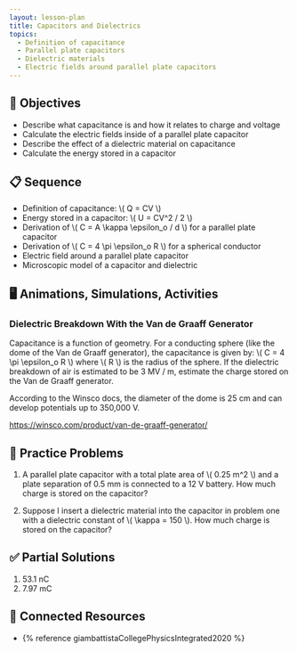 ```yaml
---
layout: lesson-plan
title: Capacitors and Dielectrics
topics:
  - Definition of capacitance
  - Parallel plate capacitors
  - Dielectric materials
  - Electric fields around parallel plate capacitors
---
```


## 🎯 Objectives

* Describe what capacitance is and how it relates to charge and voltage
* Calculate the electric fields inside of a parallel plate capacitor
* Describe the effect of a dielectric material on capacitance
* Calculate the energy stored in a capacitor

## 📋 Sequence

* Definition of capacitance: \\( Q = CV \\)
* Energy stored in a capacitor: \\( U = CV^2 / 2 \\)
* Derivation of \\( C = A \kappa \epsilon_o / d \\) for a parallel plate capacitor
* Derivation of \\( C = 4 \pi \epsilon_o R \\) for a spherical conductor
* Electric field around a parallel plate capacitor
* Microscopic model of a capacitor and dielectric

## 🖥️ Animations, Simulations, Activities

### Dielectric Breakdown With the Van de Graaff Generator

Capacitance is a function of geometry. For a conducting sphere (like the dome of the Van de Graaff generator), the capacitance is given by: \\( C = 4 \pi \epsilon_o R \\) where \\( R \\) is the radius of the sphere. If the dielectric breakdown of air is estimated to be 3 MV / m, estimate the charge stored on the Van de Graaff generator.

According to the Winsco docs, the diameter of the dome is 25 cm and can develop potentials up to 350,000 V.

<https://winsco.com/product/van-de-graaff-generator/>

## 📝 Practice Problems

1. A parallel plate capacitor with a total plate area of \\( 0.25 m^2 \\) and a plate separation of 0.5 mm is connected to a 12 V battery. How much charge is stored on the capacitor?

2. Suppose I insert a dielectric material into the capacitor in problem one with a dielectric constant of \\( \kappa = 150 \\). How much charge is stored on the capacitor?

## ✅ Partial Solutions

1. 53.1 nC
2. 7.97 mC

## 📘 Connected Resources

* {% reference giambattistaCollegePhysicsIntegrated2020 %}
